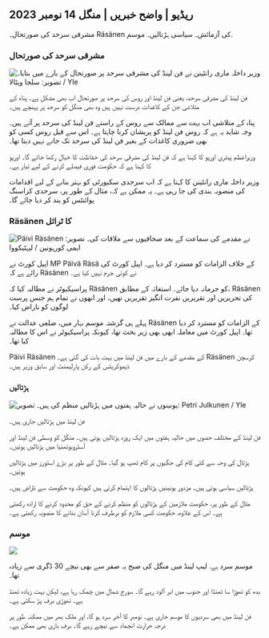 ## ریڈیو \| واضح خبریں \| منگل 14 نومبر 2023

مشرقی سرحد کی صورتحال۔ Räsänen کی آزمائش۔ سیاسی ہڑتالیں۔ موسم.

### مشرقی سرحد کی صورتحال

![وزیر داخلہ ماری رانٹینن نے فن لینڈ کی مشرقی سرحد پر صورتحال کے بارے میں بتایا۔ تصویر: سلجا ویٹالا / Yle](https://images.cdn.yle.fi/image/upload/c_crop,h_2035,w_3619,x_0,y_102/ar_1.777777777777777,c_fill,g_faces,h/17_15,h/1755q_auto:eco/f_auto/fl_lossy/v1699539222/39-1186974652d2d84065b6)

فن لینڈ کی مشرقی سرحد، یعنی فن لینڈ اور روس کی سرحد پر صورتحال اب بھی مشکل ہے۔ پناہ کے متلاشی جن کے کاغذات درست نہیں ہیں وہ بھی منگل کو سرحد پر پہنچے ہیں۔

پناہ کے متلاشی اب بہت سے ممالک سے روس کے راستے فن لینڈ کی سرحد پر آتے ہیں۔ وجہ شاید یہ ہے کہ روس فن لینڈ کو پریشان کرنا چاہتا ہے۔ اس سے قبل روس کسی کو بھی ضروری کاغذات کے بغیر فن لینڈ کی سرحد تک جانے نہیں دیتا تھا۔

وزیراعظم پیٹری اورپو کا کہنا ہے کہ فن لینڈ کی مشرقی سرحد کی حفاظت کا خیال رکھا جائے گا۔ اورپو کا کہنا ہے کہ حکومت فوری فیصلے کرنے کے لیے تیار ہے۔

وزیر داخلہ ماری رانٹینن کا کہنا ہے کہ اب سرحدی سکیورٹی کو بہتر بنانے کے لیے اقدامات کی منصوبہ بندی کی جا رہی ہے۔ یہ ممکن ہے کہ، مثال کے طور پر، سرحدی کراسنگ پوائنٹس کو بند کر دیا جائے گا۔

### Räsänen کا ٹرائل

![Päivi Räsänen نے مقدمے کی سماعت کے بعد صحافیوں سے ملاقات کی۔ تصویر: ایمی کورہونین / لیہٹیکووا](https://images.cdn.yle.fi/image/upload/c_crop,h_2874,w_5110,x_10,y_131/ar_1.777777777777777,c_fill,g_7777777777777777777777777777777777777777777777777777777777777777777777777777777777777777777777777777777777777777777777,c_fill,g6_1/20p_0/20p_0,0q_auto:eco/f_auto/fl_lossy/v1699970382/39-1200146655334491cf27)

اپیل کورٹ نے MP Päivä Räsä کے خلاف الزامات کو مسترد کر دیا ہے۔ اپیل کورٹ کی رائے ہے کہ Räsänen نے کوئی جرم نہیں کیا ہے۔

پراسیکیوٹر نے مطالبہ کیا کہ Räsänen کو جرمانہ دیا جائے۔ استغاثہ کے مطابق، Räsänen کی تحریریں اور تقریریں نفرت انگیز تقریریں تھیں، اور انھوں نے تمام ہم جنس پرست لوگوں کو ناراض کیا۔

پہلے ہی گزشتہ موسم بہار میں، ضلعی عدالت نے Räsänen کے الزامات کو مسترد کر دیا تھا۔ اپیل کورٹ میں معاملہ ابھی بھی زیر بحث تھا، کیونکہ پراسیکیوٹر نے اس کا مطالبہ کیا تھا۔

Päivi Räsänen کے مقدمے کے بارے میں فن لینڈ میں بہت بات کی گئی ہے۔ Räsänen کرسچن ڈیموکریٹس کے رکن پارلیمنٹ اور سابق وزیر ہیں۔

### ہڑتالیں

![یونینوں نے حالیہ ہفتوں میں ہڑتالیں منظم کی ہیں۔ تصویر: Petri Julkunen / Yle ](https://images.cdn.yle.fi/image/upload/c_crop,h_2268,w_4031,x_0,y_79/ar_1.777777777777777,c_fill,g_faces,h/01577777777777777777777777777777777777777777777777777777777777777777777777777777777777777777777777777777777777777777777777777777777777777777777777777,c_fill,g_faces,h/0155/0/0155q_auto:eco/f_auto/fl_lossy/v1699516057/39-1197941654c8e0786a42)

فن لینڈ میں ہڑتالیں جاری ہیں۔

فن لینڈ کے مختلف حصوں میں حالیہ ہفتوں میں ایک روزہ ہڑتالیں ہوئی ہیں۔ منگل کو وسطی فن لینڈ اور آسٹروبوتھنیا میں ہڑتالیں ہوئیں۔

ہڑتال کی وجہ سے کئی کام کی جگہوں پر کام ٹھپ ہو گیا۔ مثال کے طور پر بڑے اسٹورز میں ہڑتالیں ہوئیں۔

ہڑتالیں سیاسی ہوتی ہیں۔ مزدور یونینیں ہڑتالوں کا اہتمام کرتی ہیں کیونکہ وہ حکومت سے ناراض ہیں۔

مثال کے طور پر، حکومت ملازمین کے ہڑتالوں کو منظم کرنے کے حق کو محدود کرنے کا ارادہ رکھتی ہے۔ اس کے علاوہ، حکومت کسی ملازم کو برطرف کرنا آسان بنانے کا منصوبہ رکھتی ہے۔

### موسم

![](https://images.cdn.yle.fi/image/upload/c_crop,h_1080,w_1919,x_0,y_0/ar_1.7777777777777777,c_fill,g_faces,h_675,w_1200/dco.f_auto/fl_lossy/v1699978341/39-120060665539c47bcdf6)

موسم سرد ہے. لیپ لینڈ میں منگل کی صبح یہ صفر سے بھی نیچے 30 ڈگری سے زیادہ تھا۔

بدھ کو تھوڑا سا ٹھنڈا اور جنوب میں ابر آلود رہے گا۔ سورج شمال میں چمک رہا ہے، لیکن بہت زیادہ ٹھنڈ ہے۔ تھوڑی برف پڑ سکتی ہے۔

فن لینڈ میں بھی سردیوں کا موسم جاری ہے۔ نومبر کا آخر سرد ہو گا، اور ملک بھر میں ممکنہ طور پر درجہ حرارت انجماد سے نیچے رہے گا۔ برف باری بھی ممکن ہے۔